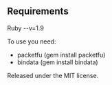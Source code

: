 Requirements
----------------
Ruby --v=1.9


To use you need: 

* packetfu (gem install packetfu)
* bindata (gem install bindata)



Released under the MIT license. 
